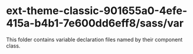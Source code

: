 # ext-theme-classic-901655a0-4efe-415a-b4b1-7e600dd6eff8/sass/var

This folder contains variable declaration files named by their component class.
